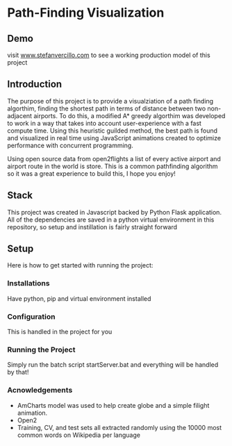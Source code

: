 # Path-Finding Visualization

## Demo
visit www.stefanvercillo.com to see a working production model of this project

## Introduction

The purpose of this project is to provide a visualziation of a path finding algorthim, finding the shortest path in terms of distance between two non-adjacent airports. To do this, a modified A* greedy algorthim was developed to work in a way that takes into account user-experience with a fast compute time. Using this heuristic guilded method, the best path is found and visualized in real time using JavaScript animations created to optimize performance with concurrent programming.

Using open source data from open2flights a list of every active airport and airport route in the world is store. This is a common pathfinding algorithm so it was a great experience to build this, I hope you enjoy!


## Stack
This project was created in Javascript backed by Python Flask application. All of the dependencies are saved in a python virtual environment in this repository, so setup and instillation is fairly straight forward


## Setup
Here is how to get started with running the project:

### Installations
Have python, pip and virtual environment installed

### Configuration
This is handled in the project for you

### Running the Project
Simply run the batch script startServer.bat and everything will be handled by that!

### Acnowledgements
* AmCharts model was used to help create globe and a simple filight animation. 
* Open2
* Training, CV, and test sets all extracted randomly using the 10000 most common words on Wikipedia per language

